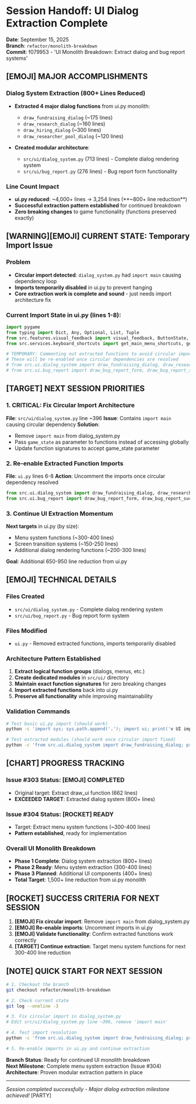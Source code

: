 # Session Handoff: UI Dialog Extraction Complete

**Date**: September 15, 2025  
**Branch**: `refactor/monolith-breakdown`  
**Commit**: f079953 - 'UI Monolith Breakdown: Extract dialog and bug report systems'

## [EMOJI] MAJOR ACCOMPLISHMENTS

### Dialog System Extraction (800+ Lines Reduced)
- **Extracted 4 major dialog functions** from ui.py monolith:
  - `draw_fundraising_dialog` (~175 lines)
  - `draw_research_dialog` (~160 lines) 
  - `draw_hiring_dialog` (~300 lines)
  - `draw_researcher_pool_dialog` (~120 lines)

- **Created modular architecture**:
  - `src/ui/dialog_system.py` (713 lines) - Complete dialog rendering system
  - `src/ui/bug_report.py` (276 lines) - Bug report form functionality

### Line Count Impact
- **ui.py reduced**: ~4,000+ lines -> 3,254 lines (**~800+ line reduction**)
- **Successful extraction pattern established** for continued breakdown
- **Zero breaking changes** to game functionality (functions preserved exactly)

## [WARNING][EMOJI] CURRENT STATE: Temporary Import Issue

### Problem
- **Circular import detected**: `dialog_system.py` had `import main` causing dependency loop
- **Imports temporarily disabled** in ui.py to prevent hanging
- **Core extraction work is complete and sound** - just needs import architecture fix

### Current Import State in ui.py (lines 1-8):
```python
import pygame
from typing import Dict, Any, Optional, List, Tuple
from src.features.visual_feedback import visual_feedback, ButtonState, FeedbackStyle, draw_low_poly_button
from src.services.keyboard_shortcuts import get_main_menu_shortcuts, get_in_game_shortcuts, format_shortcut_list

# TEMPORARY: Commenting out extracted functions to avoid circular import issues
# These will be re-enabled once circular dependencies are resolved
# from src.ui.dialog_system import draw_fundraising_dialog, draw_research_dialog, draw_hiring_dialog, draw_researcher_pool_dialog
# from src.ui.bug_report import draw_bug_report_form, draw_bug_report_success
```

## [TARGET] NEXT SESSION PRIORITIES

### 1. CRITICAL: Fix Circular Import Architecture
**File**: `src/ui/dialog_system.py` line ~396
**Issue**: Contains `import main` causing circular dependency
**Solution**: 
- Remove `import main` from dialog_system.py
- Pass `game_state` as parameter to functions instead of accessing globally
- Update function signatures to accept game_state parameter

### 2. Re-enable Extracted Function Imports
**File**: `ui.py` lines 6-8
**Action**: Uncomment the imports once circular dependency resolved
```python
from src.ui.dialog_system import draw_fundraising_dialog, draw_research_dialog, draw_hiring_dialog, draw_researcher_pool_dialog
from src.ui.bug_report import draw_bug_report_form, draw_bug_report_success
```

### 3. Continue UI Extraction Momentum
**Next targets** in ui.py (by size):
- Menu system functions (~300-400 lines)
- Screen transition systems (~150-250 lines)  
- Additional dialog rendering functions (~200-300 lines)

**Goal**: Additional 650-950 line reduction from ui.py

## [EMOJI] TECHNICAL DETAILS

### Files Created
- `src/ui/dialog_system.py` - Complete dialog rendering system
- `src/ui/bug_report.py` - Bug report form system

### Files Modified  
- `ui.py` - Removed extracted functions, imports temporarily disabled

### Architecture Pattern Established
1. **Extract logical function groups** (dialogs, menus, etc.)
2. **Create dedicated modules** in `src/ui/` directory
3. **Maintain exact function signatures** for zero breaking changes
4. **Import extracted functions** back into ui.py
5. **Preserve all functionality** while improving maintainability

### Validation Commands
```bash
# Test basic ui.py import (should work)
python -c 'import sys; sys.path.append('.'); import ui; print('v UI imports successfully!')'

# Test extracted modules (should work once circular import fixed)
python -c 'from src.ui.dialog_system import draw_fundraising_dialog; print('v Dialog system working!')'
```

## [CHART] PROGRESS TRACKING

### Issue #303 Status: [EMOJI] COMPLETED
- Original target: Extract draw_ui function (662 lines)
- **EXCEEDED TARGET**: Extracted dialog system (800+ lines)

### Issue #304 Status: [ROCKET] READY
- Target: Extract menu system functions (~300-400 lines)
- **Pattern established**, ready for implementation

### Overall UI Monolith Breakdown
- **Phase 1 Complete**: Dialog system extraction (800+ lines)
- **Phase 2 Ready**: Menu system extraction (300-400 lines)
- **Phase 3 Planned**: Additional UI components (400+ lines)
- **Total Target**: 1,500+ line reduction from ui.py monolith

## [ROCKET] SUCCESS CRITERIA FOR NEXT SESSION

1. **[EMOJI] Fix circular import**: Remove `import main` from dialog_system.py
2. **[EMOJI] Re-enable imports**: Uncomment imports in ui.py 
3. **[EMOJI] Validate functionality**: Confirm extracted functions work correctly
4. **[TARGET] Continue extraction**: Target menu system functions for next 300-400 line reduction

## [NOTE] QUICK START FOR NEXT SESSION

```bash
# 1. Checkout the branch
git checkout refactor/monolith-breakdown

# 2. Check current state  
git log --oneline -3

# 3. Fix circular import in dialog_system.py
# Edit src/ui/dialog_system.py line ~396, remove 'import main'

# 4. Test import resolution
python -c 'from src.ui.dialog_system import draw_fundraising_dialog; print('Success!')'

# 5. Re-enable imports in ui.py and continue extraction
```

**Branch Status**: Ready for continued UI monolith breakdown  
**Next Milestone**: Complete menu system extraction (Issue #304)  
**Architecture**: Proven modular extraction pattern in place

---
*Session completed successfully - Major dialog extraction milestone achieved!* [PARTY]
